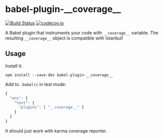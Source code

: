 
babel-plugin-\_\_coverage\_\_
=============================

[![Build Status](https://travis-ci.org/dtinth/babel-plugin-__coverage__.svg?branch=master)](https://travis-ci.org/dtinth/babel-plugin-__coverage__)
[![codecov.io](https://codecov.io/github/dtinth/babel-plugin-__coverage__/coverage.svg?branch=master)](https://codecov.io/github/dtinth/babel-plugin-__coverage__?branch=master)

A Babel plugin that instruments your code with `__coverage__` variable.
The resulting `__coverage__` object is compatible with Istanbul!

## Usage

Install it:

```
npm install --save-dev babel-plugin-__coverage__
```

Add to `.babelrc` in test mode:

```js
{
  "env": {
    "test": {
      "plugins": [ "__coverage__" ]
    }
  }
}
```

It should just work with karma coverage reporter.
